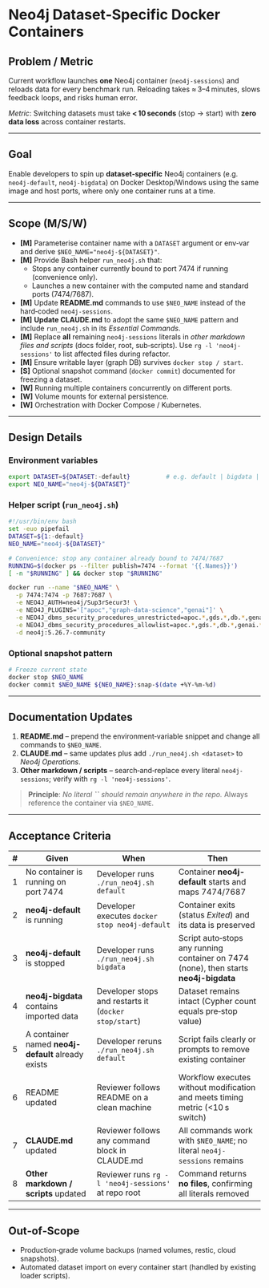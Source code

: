 # Neo4j Dataset‑Specific Docker Containers

## Problem / Metric

Current workflow launches **one** Neo4j container (`neo4j‑sessions`) and reloads data for every benchmark run. Reloading takes ≈ 3–4 minutes, slows feedback loops, and risks human error.

*Metric*: Switching datasets must take **< 10 seconds** (stop → start) with **zero data loss** across container restarts.

---

## Goal

Enable developers to spin up **dataset‑specific** Neo4j containers (e.g. `neo4j-default`, `neo4j-bigdata`) on Docker Desktop/Windows using the same image and host ports, where only one container runs at a time.

---

## Scope (M/S/W)

- **[M]** Parameterise container name with a `DATASET` argument or env‑var and derive `$NEO_NAME="neo4j-${DATASET}"`.
- **[M]** Provide Bash helper `run_neo4j.sh` that:
  - Stops any container currently bound to port 7474 if running (convenience only).
  - Launches a new container with the computed name and standard ports (7474/7687).
- **[M]** Update **README.md** commands to use `$NEO_NAME` instead of the hard‑coded `neo4j-sessions`.
- **[M]** **Update CLAUDE.md** to adopt the same `$NEO_NAME` pattern and include `run_neo4j.sh` in its *Essential Commands*.
- **[M]** Replace **all** remaining `neo4j-sessions` literals in *other markdown files and scripts* (docs folder, root, sub‑scripts).  Use `rg -l 'neo4j-sessions'` to list affected files during refactor.
- **[M]** Ensure writable layer (graph DB) survives `docker stop / start`.
- **[S]** Optional snapshot command (`docker commit`) documented for freezing a dataset.
- **[W]** Running multiple containers concurrently on different ports.
- **[W]** Volume mounts for external persistence.
- **[W]** Orchestration with Docker Compose / Kubernetes.

---

## Design Details

### Environment variables

```bash
export DATASET=${DATASET:-default}          # e.g. default | bigdata | clientA
export NEO_NAME="neo4j-${DATASET}"
```

### Helper script (`run_neo4j.sh`)

```bash
#!/usr/bin/env bash
set -euo pipefail
DATASET=${1:-default}
NEO_NAME="neo4j-${DATASET}"

# Convenience: stop any container already bound to 7474/7687
RUNNING=$(docker ps --filter publish=7474 --format '{{.Names}}')
[ -n "$RUNNING" ] && docker stop "$RUNNING"

docker run --name "$NEO_NAME" \
  -p 7474:7474 -p 7687:7687 \
  -e NEO4J_AUTH=neo4j/Sup3rSecur3! \
  -e NEO4J_PLUGINS='["apoc","graph-data-science","genai"]' \
  -e NEO4J_dbms_security_procedures_unrestricted=apoc.*,gds.*,db.*,genai.* \
  -e NEO4J_dbms_security_procedures_allowlist=apoc.*,gds.*,db.*,genai.* \
  -d neo4j:5.26.7-community
```

### Optional snapshot pattern

```bash
# Freeze current state
docker stop $NEO_NAME
docker commit $NEO_NAME ${NEO_NAME}:snap-$(date +%Y-%m-%d)
```

---

## Documentation Updates

1. **README.md** – prepend the environment‑variable snippet and change all commands to `$NEO_NAME`.
2. **CLAUDE.md** – same updates plus add `./run_neo4j.sh <dataset>` to *Neo4j Operations*.
3. **Other markdown / scripts** – search‑and‑replace every literal `neo4j-sessions`; verify with `rg -l 'neo4j-sessions'`.

> **Principle**: *No literal **``** should remain anywhere in the repo.* Always reference the container via `$NEO_NAME`.

---

## Acceptance Criteria

| # | Given                                              | When                                                  | Then                                                                                  |
| - | -------------------------------------------------- | ----------------------------------------------------- | ------------------------------------------------------------------------------------- |
| 1 | No container is running on port 7474               | Developer runs `./run_neo4j.sh default`               | Container **neo4j-default** starts and maps 7474/7687                                 |
| 2 | **neo4j-default** is running                       | Developer executes `docker stop neo4j-default`        | Container exits (status *Exited*) and its data is preserved                           |
| 3 | **neo4j-default** is stopped                       | Developer runs `./run_neo4j.sh bigdata`               | Script auto‑stops any running container on 7474 (none), then starts **neo4j-bigdata** |
| 4 | **neo4j-bigdata** contains imported data           | Developer stops and restarts it (`docker stop/start`) | Dataset remains intact (Cypher count equals pre‑stop value)                           |
| 5 | A container named **neo4j-default** already exists | Developer reruns `./run_neo4j.sh default`             | Script fails clearly or prompts to remove existing container                          |
| 6 | README updated                                     | Reviewer follows README on a clean machine            | Workflow executes without modification and meets timing metric (<10 s switch)         |
| 7 | **CLAUDE.md** updated                              | Reviewer follows any command block in CLAUDE.md       | All commands work with `$NEO_NAME`; no literal `neo4j-sessions` remains               |
| 8 | **Other markdown / scripts** updated               | Reviewer runs `rg -l 'neo4j-sessions'` at repo root   | Command returns **no files**, confirming all literals removed                         |

---

## Out‑of‑Scope

- Production‑grade volume backups (named volumes, restic, cloud snapshots).
- Automated dataset import on every container start (handled by existing loader scripts).

